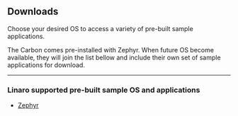 ## Downloads

Choose your desired OS to access a variety of pre-built sample applications.

The Carbon comes pre-installed with Zephyr. When future OS become available, they will join the list bellow and include their own set of sample applications for download.

***

### Linaro supported pre-built sample OS and applications

- [Zephyr](Zephyr.md)


